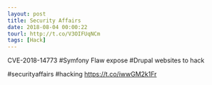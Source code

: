 ```yaml
---
layout: post
title: Security Affairs
date: 2018-08-04 00:00:22
tourl: http://t.co/V3OIFUqNCm
tags: [Hack]
---
```

CVE-2018-14773 #Symfony Flaw expose #Drupal websites to hack

#securityaffairs #hacking https://t.co/iwwGM2k1Fr